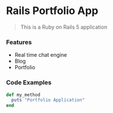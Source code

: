 # Rails Portfolio App

> This is a Ruby on Rails 5 application

### Features

- Real time chat engine
- Blog
- Portfolio

### Code Examples

```ruby
def my_method
  puts "Portfolio Application"
end
```

